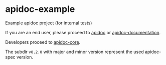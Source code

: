 apidoc-example
==============

Example apidoc project (for internal tests)

If you are an end user, please proceed to [apidoc](https://github.com/apidoc/apidoc) or [apidoc-documentation](http://apidocjs.com).

Developers proceed to [apidoc-core](https://github.com/apidoc/apidoc-core).

The subdir `v0.2.0` with major and minor version represent the used apidoc-spec version.
